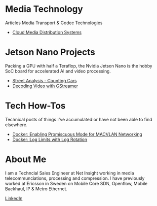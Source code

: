 


# Media Technology
Articles Media Transport & Codec Technologies

- [Cloud Media Distribution Systems](./media/cloud-media-distribution.md)


# Jetson Nano Projects
Packing a GPU with half a Teraflop, the Nvidia Jetson Nano is the hobby SoC board for accelerated AI and video processing.

- [Street Analysis - Counting Cars](./jetson/countingtraffic01.md)
- [Decoding Video with GStreamer](./jetson/decoder.md)


# Tech How-Tos
Technical posts of things I've accumulated or have not been able to find elsewhere.

- [Docker: Enabling Promiscuous Mode for MACVLAN Networking](./docker/macvlan01.md)
- [Docker: Log Limits with Log Rotation](./docker/log1.md)



# About Me

I am a Techncial Sales Engineer at Net Insight working in media telecommunciations, processing and compression. I have previously worked at Ericsson in Sweden on Mobile Core SDN, Openflow, Mobile Backhaul, IP & Metro Ethernet.

[LinkedIn](https://www.linkedin.com/in/nathaniel-ho-30434a11/)
